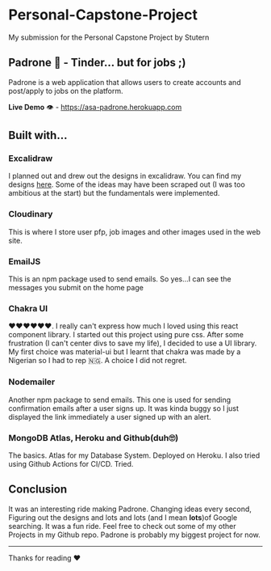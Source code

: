 # Personal-Capstone-Project

My submission for the Personal Capstone Project by Stutern

## Padrone 🚀 - Tinder... but for jobs ;)

Padrone is a web application that allows users to create accounts and post/apply to jobs on the platform.

**Live Demo** 👁 - https://asa-padrone.herokuapp.com

## Built with...

### Excalidraw

I planned out and drew out the designs in excalidraw. You can find my designs [here](https://excalidraw.com/#json=5728741804212224,fbr5-izU8ch7qMDtrpHsKg). Some of the ideas may have been scraped out (I was too ambitious at the start) but the fundamentals were implemented.

### Cloudinary

This is where I store user pfp, job images and other images used in the web site.

### EmailJS

This is an npm package used to send emails. So yes...I can see the messages you submit on the home page

### Chakra UI

❤️❤️❤️❤️❤️❤️. I really can't express how much I loved using this react component library. I started out this project using pure css. After some frustration (I can't center divs to save my life), I decided to use a UI library. My first choice was material-ui but I learnt that chakra was made by a Nigerian so I had to rep 🇳🇬. A choice I did not regret.

### Nodemailer

Another npm package to send emails. This one is used for sending confirmation emails after a user signs up. It was kinda buggy so I just displayed the link immediately a user signed up with an alert.

### MongoDB Atlas, Heroku and Github(duh🙄)

The basics. Atlas for my Database System. Deployed on Heroku. I also tried using Github Actions for CI/CD. Tried.

## Conclusion

It was an interesting ride making Padrone. Changing ideas every second, Figuring out the designs and lots and lots (and I mean **lots**)of Google searching. It was a fun ride. Feel free to check out some of my other Projects in my Github repo. Padrone is probably my biggest project for now.

---

Thanks for reading ❤️
